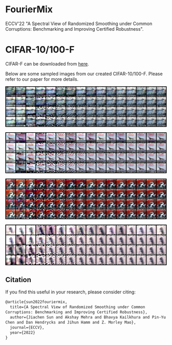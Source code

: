 # FourierMix
ECCV'22 "A Spectral View of Randomized Smoothing under Common Corruptions: Benchmarking and Improving Certified Robustness".

# CIFAR-10/100-F

CIFAR-F can be downloaded from [here](https://drive.google.com/drive/folders/1fqO6otFvFrHZBsOVcIdF7jmsub12jQkc?usp=sharing).

Below are some sampled images from our created CIFAR-10/100-F. Please refer to our paper for more details.

![image](https://github.com/jiachens/FourierMix/blob/master/assets/2.png)

![image](https://github.com/jiachens/FourierMix/blob/master/assets/3.png)

![image](https://github.com/jiachens/FourierMix/blob/master/assets/6.png)

![image](https://github.com/jiachens/FourierMix/blob/master/assets/84.png)

## Citation

If you find this useful in your research, please consider citing:

    @article{sun2022fouriermix,
      title={A Spectral View of Randomized Smoothing under Common Corruptions: Benchmarking and Improving Certified Robustness},
      author={Jiachen Sun and Akshay Mehra and Bhavya Kailkhura and Pin-Yu Chen and Dan Hendrycks and Jihun Hamm and Z. Morley Mao},
      journal={ECCV},
      year={2022}
    }

